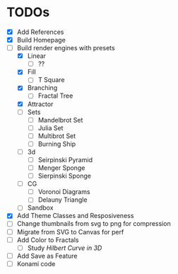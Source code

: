 # TODOs

- [x] Add References
- [x] Build Homepage
- [ ] Build render engines with presets
  - [x] Linear
    - [ ] ??
  - [x] Fill
    - [ ] T Square
  - [x] Branching
    - [ ] Fractal Tree
  - [x] Attractor
  - [ ] Sets
    - [ ] Mandelbrot Set
    - [ ] Julia Set
    - [ ] Multibrot Set
    - [ ] Burning Ship
  - [ ] 3d
    - [ ] Seirpinski Pyramid
    - [ ] Menger Sponge
    - [ ] Sierpinski Sponge
  - [ ] CG
    - [ ] Voronoi Diagrams
    - [ ] Delauny Triangle
  - [ ] Sandbox
- [x] Add Theme Classes and Resposiveness
- [ ] Change thumbnails from svg to png for compression
- [ ] Migrate from SVG to Canvas for perf
- [ ] Add Color to Fractals
  - [ ] Study _Hilbert Curve in 3D_
- [ ] Add Save as Feature
- [ ] Konami code
